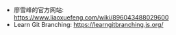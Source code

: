 - 廖雪峰的官方网站: https://www.liaoxuefeng.com/wiki/896043488029600
- Learn Git Branching: https://learngitbranching.js.org/
